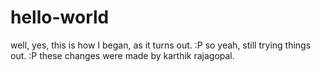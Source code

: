 # hello-world
well, yes, this is how I began, as it turns out. :P
so yeah, still trying things out. :P
these changes were made by karthik rajagopal.

